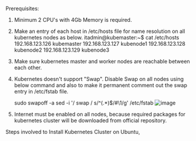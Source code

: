 Prerequisites:
1. Minimum 2 CPU's with 4Gb Memory is required.
2. Make an entry of each host in /etc/hosts file for name resolution on all kubernetes nodes as below.
    itadmin@kubemaster:~$ cat /etc/hosts
    192.168.123.126 kubemaster
    192.168.123.127 kubenode1
    192.168.123.128 kubenode2
    192.168.123.129 kubenode3

2. Make sure kubernetes master and worker nodes are reachable between each other.
3. Kubernetes doesn't support "Swap". Disable Swap on all nodes using below command and also to make it permanent comment out the swap entry in /etc/fstab file.

    sudo swapoff -a
    sed -i '/ swap / s/^\(.*\)$/#\1/g' /etc/fstab
   ![image](https://github.com/user-attachments/assets/df752cfb-58ba-44ec-9d6a-c3c0eb77440e)


5. Internet must be enabled on all nodes, because required packages for kubernetes cluster will be downloaded from official repository.

Steps involved to Install Kubernetes Cluster on Ubuntu,
